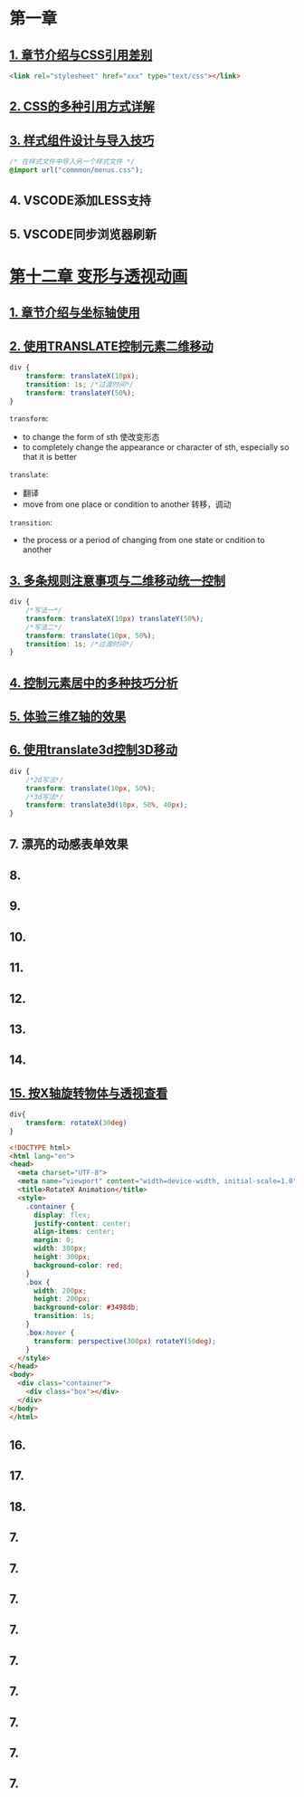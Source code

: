 # 第一章

## [1. 章节介绍与CSS引用差别](https://www.houdunren.com/edu/video/12750)

```html
<link rel="stylesheet" href="xxx" type="text/css"></link>
```

## [2. CSS的多种引用方式详解](https://www.houdunren.com/edu/video/12751)

## [3. 样式组件设计与导入技巧](https://www.houdunren.com/edu/video/12752)

```css
/* 在样式文件中导入另一个样式文件 */
@import url("commmon/menus.css");
```

## 4. VSCODE添加LESS支持

## 5. VSCODE同步浏览器刷新

# [第十二章 变形与透视动画](https://www.houdunren.com/edu/chapter/317)

## [1. 章节介绍与坐标轴使用](https://www.houdunren.com/edu/video/12899)

## [2. 使用TRANSLATE控制元素二维移动](https://www.houdunren.com/edu/video/12900)

```css
div {
    transform: translateX(10px);
    transition: 1s; /*过渡时间*/
    transform: translateY(50%);
}
```

`transform`:

- to change the form of sth 使改变形态
- to completely change the appearance or character of sth, especially so that it is better

`translate`:

- 翻译
- move from one place or condition to another 转移，调动

`transition`:

- the process or a period of changing from one state or cndition to another

## [3. 多条规则注意事项与二维移动统一控制](https://www.houdunren.com/edu/video/12901)

```css
div {
    /*写法一*/
    transform: translateX(10px) translateY(50%);
    /*写法二*/
    transform: translate(10px, 50%);
    transition: 1s; /*过渡时间*/
}
```

## [4. 控制元素居中的多种技巧分析](https://www.houdunren.com/edu/video/12902)

## [5. 体验三维Z轴的效果](https://www.houdunren.com/edu/video/12903)

## [6. 使用translate3d控制3D移动](https://www.houdunren.com/edu/video/12904)

```css
div {
    /*2d写法*/
    transform: translate(10px, 50%);
    /*3d写法*/
    transform: translate3d(10px, 50%, 40px);
}
```

## 7. 漂亮的动感表单效果

## 8.

## 9.

## 10.

## 11.

## 12.

## 13.

## 14.

## [15. 按X轴旋转物体与透视查看](https://www.houdunren.com/edu/video/12913)

```css
div{
    transform: rotateX(30deg)
}
```



```html
<!DOCTYPE html>
<html lang="en">
<head>
  <meta charset="UTF-8">
  <meta name="viewport" content="width=device-width, initial-scale=1.0">
  <title>RotateX Animation</title>
  <style>
    .container {
      display: flex;
      justify-content: center;
      align-items: center;
      margin: 0;
      width: 300px;
      height: 300px;
      background-color: red;
    }
    .box {
      width: 200px;
      height: 200px;
      background-color: #3498db;
      transition: 1s;
    }
    .box:hover {
      transform: perspective(300px) rotateY(50deg);
    }
  </style>
</head>
<body>
  <div class="container">
    <div class="box"></div>
  </div>
</body>
</html>
```

## 16.

## 17.

## 18.

## 7.



## 7.



## 7.



## 7.



## 7.



## 7.



## 7.



## 7.



## 7.



























